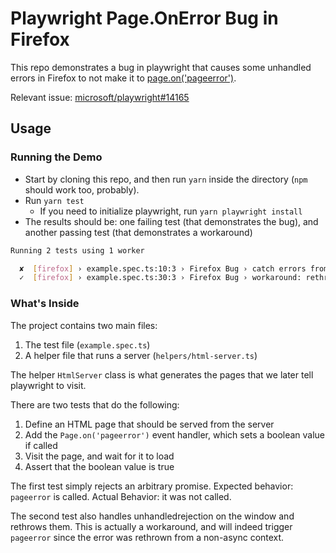 # Playwright Page.OnError Bug in Firefox

This repo demonstrates a bug in playwright that causes some unhandled errors in Firefox to not make it to [page.on('pageerror')](https://playwright.dev/docs/api/class-page#page-event-page-error).

Relevant issue: [microsoft/playwright#14165](https://github.com/microsoft/playwright/issues/14165)

## Usage
### Running the Demo
- Start by cloning this repo, and then run `yarn` inside the directory (`npm` should work too, probably).
- Run `yarn test`
  - If you need to initialize playwright, run `yarn playwright install`
- The results should be: one failing test (that demonstrates the bug), and another passing test (that demonstrates a workaround)

```sh
Running 2 tests using 1 worker

  ✘  [firefox] › example.spec.ts:10:3 › Firefox Bug › catch errors from unhandled rejects using page.on("pageerror") (1s)
  ✓  [firefox] › example.spec.ts:30:3 › Firefox Bug › workaround: rethrow error from window.onunhandledrejection (781ms)
```

### What's Inside
The project contains two main files:
1. The test file (`example.spec.ts`)
2. A helper file that runs a server (`helpers/html-server.ts`)

The helper `HtmlServer` class is what generates the pages that we later tell playwright to visit.

There are two tests that do the following:
1. Define an HTML page that should be served from the server
2. Add the `Page.on('pageerror')` event handler, which sets a boolean value if called
3. Visit the page, and wait for it to load
4. Assert that the boolean value is true

The first test simply rejects an arbitrary promise. Expected behavior: `pageerror` is called. Actual Behavior: it was not called.

The second test also handles unhandledrejection on the window and rethrows them. This is actually a workaround, and will indeed trigger `pageerror` since the error was rethrown from a non-async context.
